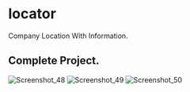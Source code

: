 # locator

Company Location With Information.

## Complete Project.

![Screenshot_48](https://user-images.githubusercontent.com/121153074/236393009-0577529a-10ba-4ed9-8aad-8e15da3af02f.png)
![Screenshot_49](https://user-images.githubusercontent.com/121153074/236393108-e7b3f8c5-84b1-4418-b2e9-d67a169b449a.png)
![Screenshot_50](https://user-images.githubusercontent.com/121153074/236393208-8e75af3f-77b8-4b2d-ac18-5840c5d70486.png)

